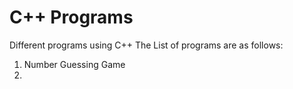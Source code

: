 # C++ Programs

Different programs using C++
The List of programs are as follows:
1. Number Guessing Game
2. 
